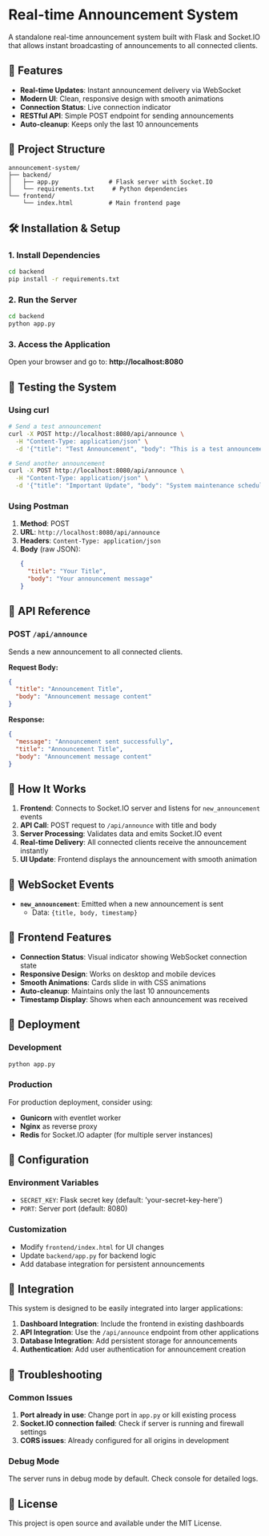 # Real-time Announcement System

A standalone real-time announcement system built with Flask and Socket.IO that allows instant broadcasting of announcements to all connected clients.

## 🚀 Features

- **Real-time Updates**: Instant announcement delivery via WebSocket
- **Modern UI**: Clean, responsive design with smooth animations
- **Connection Status**: Live connection indicator
- **RESTful API**: Simple POST endpoint for sending announcements
- **Auto-cleanup**: Keeps only the last 10 announcements

## 📁 Project Structure

```
announcement-system/
├── backend/
│   ├── app.py              # Flask server with Socket.IO
│   └── requirements.txt     # Python dependencies
└── frontend/
    └── index.html          # Main frontend page
```

## 🛠️ Installation & Setup

### 1. Install Dependencies

```bash
cd backend
pip install -r requirements.txt
```

### 2. Run the Server

```bash
cd backend
python app.py
```

### 3. Access the Application

Open your browser and go to: **http://localhost:8080**

## 🧪 Testing the System

### Using curl

```bash
# Send a test announcement
curl -X POST http://localhost:8080/api/announce \
  -H "Content-Type: application/json" \
  -d '{"title": "Test Announcement", "body": "This is a test announcement!"}'

# Send another announcement
curl -X POST http://localhost:8080/api/announce \
  -H "Content-Type: application/json" \
  -d '{"title": "Important Update", "body": "System maintenance scheduled for tonight at 2 AM."}'
```

### Using Postman

1. **Method**: POST
2. **URL**: `http://localhost:8080/api/announce`
3. **Headers**: `Content-Type: application/json`
4. **Body** (raw JSON):
   ```json
   {
     "title": "Your Title",
     "body": "Your announcement message"
   }
   ```

## 🔧 API Reference

### POST `/api/announce`

Sends a new announcement to all connected clients.

**Request Body:**
```json
{
  "title": "Announcement Title",
  "body": "Announcement message content"
}
```

**Response:**
```json
{
  "message": "Announcement sent successfully",
  "title": "Announcement Title",
  "body": "Announcement message content"
}
```

## 🎯 How It Works

1. **Frontend**: Connects to Socket.IO server and listens for `new_announcement` events
2. **API Call**: POST request to `/api/announce` with title and body
3. **Server Processing**: Validates data and emits Socket.IO event
4. **Real-time Delivery**: All connected clients receive the announcement instantly
5. **UI Update**: Frontend displays the announcement with smooth animation

## 🔌 WebSocket Events

- **`new_announcement`**: Emitted when a new announcement is sent
  - Data: `{title, body, timestamp}`

## 🎨 Frontend Features

- **Connection Status**: Visual indicator showing WebSocket connection state
- **Responsive Design**: Works on desktop and mobile devices
- **Smooth Animations**: Cards slide in with CSS animations
- **Auto-cleanup**: Maintains only the last 10 announcements
- **Timestamp Display**: Shows when each announcement was received

## 🚀 Deployment

### Development
```bash
python app.py
```

### Production
For production deployment, consider using:
- **Gunicorn** with eventlet worker
- **Nginx** as reverse proxy
- **Redis** for Socket.IO adapter (for multiple server instances)

## 🔧 Configuration

### Environment Variables
- `SECRET_KEY`: Flask secret key (default: 'your-secret-key-here')
- `PORT`: Server port (default: 8080)

### Customization
- Modify `frontend/index.html` for UI changes
- Update `backend/app.py` for backend logic
- Add database integration for persistent announcements

## 📱 Integration

This system is designed to be easily integrated into larger applications:

1. **Dashboard Integration**: Include the frontend in existing dashboards
2. **API Integration**: Use the `/api/announce` endpoint from other applications
3. **Database Integration**: Add persistent storage for announcements
4. **Authentication**: Add user authentication for announcement creation

## 🐛 Troubleshooting

### Common Issues

1. **Port already in use**: Change port in `app.py` or kill existing process
2. **Socket.IO connection failed**: Check if server is running and firewall settings
3. **CORS issues**: Already configured for all origins in development

### Debug Mode
The server runs in debug mode by default. Check console for detailed logs.

## 📄 License

This project is open source and available under the MIT License. 